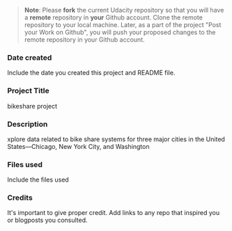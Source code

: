 >**Note**: Please **fork** the current Udacity repository so that you will have a **remote** repository in **your** Github account. Clone the remote repository to your local machine. Later, as a part of the project "Post your Work on Github", you will push your proposed changes to the remote repository in your Github account.

### Date created
Include the date you created this project and README file.

### Project Title
bikeshare project

### Description
xplore data related to bike share systems for three major cities in the United States—Chicago, New York City, and Washington

### Files used
Include the files used

### Credits
It's important to give proper credit. Add links to any repo that inspired you or blogposts you consulted.

